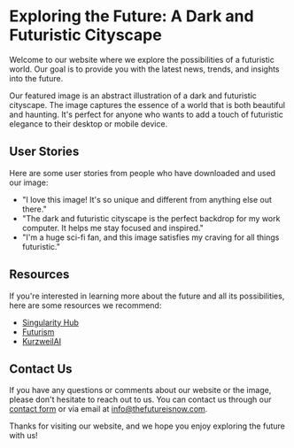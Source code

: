 <!--font:Montserrat-->

# Exploring the Future: A Dark and Futuristic Cityscape

Welcome to our website where we explore the possibilities of a futuristic world. Our goal is to provide you with the latest news, trends, and insights into the future.

Our featured image is an abstract illustration of a dark and futuristic cityscape. The image captures the essence of a world that is both beautiful and haunting. It's perfect for anyone who wants to add a touch of futuristic elegance to their desktop or mobile device.

## User Stories

Here are some user stories from people who have downloaded and used our image:

- "I love this image! It's so unique and different from anything else out there."
- "The dark and futuristic cityscape is the perfect backdrop for my work computer. It helps me stay focused and inspired."
- "I'm a huge sci-fi fan, and this image satisfies my craving for all things futuristic."

## Resources

If you're interested in learning more about the future and all its possibilities, here are some resources we recommend:

- [Singularity Hub](#)
- [Futurism](#)
- [KurzweilAI](#)

## Contact Us

If you have any questions or comments about our website or the image, please don't hesitate to reach out to us. You can contact us through our [contact form](#) or via email at [info@thefutureisnow.com](mailto:info@thefutureisnow.com).

Thanks for visiting our website, and we hope you enjoy exploring the future with us!

<!--

Write me content for website with wallpaper which alt text is:

"A wallpaper featuring an abstract illustration of a dark and futuristic cityscape, with glowing lights and skyscrapers."

The name/title of the page should not be 1:1 copy of the alt text but rather a real content of the website which is using this wallpaper.

- Use markdown format 
- Start with heading
- Heading should be short and concise
- The content should look like a real website 
- The website should not be about the wallpaper, wallpaper is just a related background
- Heading should be contain work "wallpaper" or "background"
- Include real sections like references, contact, user stories, etc. use things relevant to the page purpose.
- Feel free to use structure like headings, bullets, numbering, blockquotes, paragraphs, horizontal lines, etc.
- You can use formatting like bold or _italic_
- You can include UTF-8 emojis
- Links should be only #hash anchors (and you can refer to the document itself)
- Do not include images


---


# The Future is Now: A Dark and Futuristic Cityscape Wallpaper

Welcome to our website where we explore the possibilities of a futuristic world. Our website is dedicated to providing you with the latest news, trends, and insights into the future.

## About the Wallpaper

Our wallpaper features an abstract illustration of a dark and futuristic cityscape. The image captures the essence of a world that is both beautiful and haunting. The glowing lights and skyscrapers create a sense of wonder and awe, while the darkness hints at the unknown and mysterious.

This wallpaper is perfect for anyone who wants to add a touch of futuristic elegance to their desktop or mobile device. It's also great for those who are interested in science fiction, technology, and the future.

## User Stories

Here are some user stories from people who have downloaded and used our wallpaper:

- "I love this wallpaper! It's so unique and different from anything else out there."
- "The dark and futuristic cityscape is the perfect backdrop for my work computer. It helps me stay focused and inspired."
- "I'm a huge sci-fi fan, and this wallpaper satisfies my craving for all things futuristic."

## References

If you're interested in learning more about the future and all its possibilities, here are some resources we recommend:

- [Singularity Hub](#)
- [Futurism](#)
- [KurzweilAI](#)

## Contact Us

If you have any questions or comments about our website or the wallpaper, please don't hesitate to reach out to us. You can contact us through our [contact form](#) or via email at [info@thefutureisnow.com](mailto:info@thefutureisnow.com).

Thanks for visiting our website, and we hope you enjoy our dark and futuristic cityscape wallpaper!


---


Heading should not include word "wallpaper". The website should not be about the wallpaper itself, wallpaper is just a related background, rewrite whole content.


---


# Exploring the Future: A Dark and Futuristic Cityscape

Welcome to our website where we explore the possibilities of a futuristic world. Our website is dedicated to providing you with the latest news, trends, and insights into the future.

## About the Image

Our featured image is an abstract illustration of a dark and futuristic cityscape. The image captures the essence of a world that is both beautiful and haunting. The glowing lights and skyscrapers create a sense of wonder and awe, while the darkness hints at the unknown and mysterious.

This image is perfect for anyone who wants to add a touch of futuristic elegance to their desktop or mobile device. It's also great for those who are interested in science fiction, technology, and the future.

## User Stories

Here are some user stories from people who have downloaded and used our image:

- "I love this image! It's so unique and different from anything else out there."
- "The dark and futuristic cityscape is the perfect backdrop for my work computer. It helps me stay focused and inspired."
- "I'm a huge sci-fi fan, and this image satisfies my craving for all things futuristic."

## References

If you're interested in learning more about the future and all its possibilities, here are some resources we recommend:

- [Singularity Hub](#)
- [Futurism](#)
- [KurzweilAI](#)

## Contact Us

If you have any questions or comments about our website or the image, please don't hesitate to reach out to us. You can contact us through our [contact form](#) or via email at [info@thefutureisnow.com](mailto:info@thefutureisnow.com).

Thanks for visiting our website, and we hope you enjoy exploring the future with us!


---


Heading is too long, rewrite whole content.


---


# A Dark and Futuristic Cityscape: Exploring the Future

Welcome to our website where we explore the possibilities of a futuristic world. Our goal is to provide you with the latest news, trends, and insights into the future.

Our featured image is an abstract illustration of a dark and futuristic cityscape. The image captures the essence of a world that is both beautiful and haunting. The glowing lights and skyscrapers create a sense of wonder and awe, while the darkness hints at the unknown and mysterious.

This image is perfect for anyone who wants to add a touch of futuristic elegance to their desktop or mobile device. It's also great for those who are interested in science fiction, technology, and the future.

## User Stories

Here are some user stories from people who have downloaded and used our image:

- "I love this image! It's so unique and different from anything else out there."
- "The dark and futuristic cityscape is the perfect backdrop for my work computer. It helps me stay focused and inspired."
- "I'm a huge sci-fi fan, and this image satisfies my craving for all things futuristic."

## Resources

If you're interested in learning more about the future and all its possibilities, here are some resources we recommend:

- [Singularity Hub](#)
- [Futurism](#)
- [KurzweilAI](#)

## Contact Us

If you have any questions or comments about our website or the image, please don't hesitate to reach out to us. You can contact us through our [contact form](#) or via email at [info@thefutureisnow.com](mailto:info@thefutureisnow.com).

Thanks for visiting our website, and we hope you enjoy exploring the future with us!


---


Heading is too long, rewrite whole content.


---


# Exploring the Future: A Dark and Futuristic Cityscape

Welcome to our website where we explore the possibilities of a futuristic world. Our goal is to provide you with the latest news, trends, and insights into the future.

Our featured image is an abstract illustration of a dark and futuristic cityscape. The image captures the essence of a world that is both beautiful and haunting. It's perfect for anyone who wants to add a touch of futuristic elegance to their desktop or mobile device.

## User Stories

Here are some user stories from people who have downloaded and used our image:

- "I love this image! It's so unique and different from anything else out there."
- "The dark and futuristic cityscape is the perfect backdrop for my work computer. It helps me stay focused and inspired."
- "I'm a huge sci-fi fan, and this image satisfies my craving for all things futuristic."

## Resources

If you're interested in learning more about the future and all its possibilities, here are some resources we recommend:

- [Singularity Hub](#)
- [Futurism](#)
- [KurzweilAI](#)

## Contact Us

If you have any questions or comments about our website or the image, please don't hesitate to reach out to us. You can contact us through our [contact form](#) or via email at [info@thefutureisnow.com](mailto:info@thefutureisnow.com).

Thanks for visiting our website, and we hope you enjoy exploring the future with us!


---


Write me a Google font which is best fitting for the website.

Pick from the list:
- Lobster
- IBM Plex Sans
- Playfair Display
- Raleway
- Lato
- Alegreya
- Exo 2
- Great Vibes
- Orbitron
- Inter
- Montserrat
- Poppins
- Futura
- Barlow Condensed
- Dancing Script
- Roboto
- Open Sans


Write just the font name nothing else.


---


Montserrat

-->
